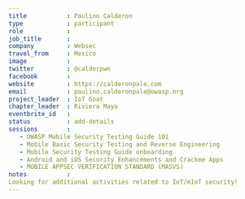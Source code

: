 ```yaml
---
title           : Paulino Calderon
type            : participant
role            : 
job_title       : 
company         : Websec
travel_from     : Mexico
image           : 
twitter         : @calderpwn
facebook        :
website         : https://calderonpale.com
email           : paulino.calderonpale@owasp.org
project_leader  : IoT Goat
chapter_leader  : Riviera Maya
eventbrite_id   :
status          : add-details
sessions        :
   - OWASP Mobile Security Testing Guide 101
   - Mobile Basic Security Testing and Reverse Engineering
   - Mobile Security Testing Guide onboarding
   - Android and iOS Security Enhancements and Crackme Apps
   - MOBILE APPSEC VERIFICATION STANDARD (MASVS)
notes           :
Looking for additional activities related to IoT/mIoT security!
---
```

